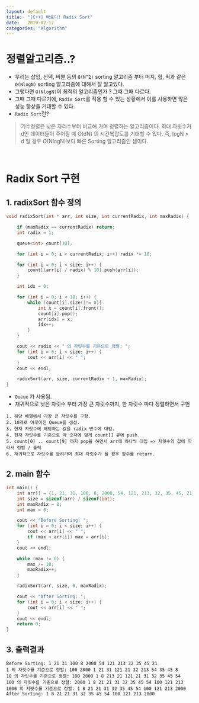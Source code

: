 ```yaml
---
layout: default
title:  "[C++] 빠르다! Radix Sort"
date:   2019-02-17
categories: "Algorithm"
---
```


# 정렬알고리즘..?
* 우리는 삽입, 선택, 버블 등의 `O(N^2)` sorting 알고리즘 부터
머지, 힙, 퀵과 같은 `O(NlogN)` sorting 알고리즘에 대해서 잘 알고있다.
* 그렇다면 `O(NlogN)`이 최적의 알고리즘인가 ? 그때 그때 다르다.
* 그때 그때 다르기에, `Radix Sort`를 적용 할 수 있는 상황에서 이를 사용하면 많은 성능 향상을 기대할 수 있다.
* `Radix Sort`란?
> 기수정렬은 낮은 자리수부터 비교해 가며 정렬하는 알고리즘이다. 최대 자릿수가 d인 데이터들이 주어질 때
O(dN) 의 시간복잡도를 기대할 수 있다. 즉, logN > d 일 경우 O(NlogN)보다 빠른 Sorting 알고리즘인 셈이다.


 <br>

# Radix Sort 구현

## 1. radixSort 함수 정의
```c++
void radixSort(int * arr, int size, int currentRadix, int maxRadix) {

    if (maxRadix == currentRadix) return;
    int radix = 1;

    queue<int> count[10];

    for (int i = 0; i < currentRadix; i++) radix *= 10;

    for (int i = 0; i < size; i++) {
        count[(arr[i] / radix) % 10].push(arr[i]);
    }

    int idx = 0;

    for (int i = 0; i < 10; i++) {
        while (count[i].size()!= 0){
            int x = count[i].front();
            count[i].pop();
            arr[idx] = x;
            idx++;
        }
    }

    cout << radix << " 의 자릿수를 기준으로 정렬: ";
    for (int i = 0; i < size; i++) {
        cout << arr[i] << " ";
    }
    cout << endl;

    radixSort(arr, size, currentRadix + 1, maxRadix);
}
```
* `Queue` 가 사용됨.
* 재귀적으로 낮은 자릿수 부터 가장 큰 자릿수까지, 한 자릿수 마다 정렬하면서 구현

```
1. 해당 배열에서 가장 큰 자릿수를 구함.
2. 10개로 이루어진 Queue를 생성.
3. 현재 자릿수에 해당하는 값을 radix 변수에 대입.
4. 현재 자릿수를 기준으로 각 숫자에 맞게 count[] 큐에 push.
5. count[0] .. count[9] 까지 pop을 하면서 arr에 하나씩 대입 => 자릿수의 값에 따라서 정렬 / 출력
6. 재귀적으로 자릿수를 늘려가며 최대 자릿수가 될 경우 함수를 return.
```


## 2. main 함수
```c++
int main() {
    int arr[] = {1, 21, 31, 100, 8, 2000, 54, 121, 213, 32, 35, 45, 21};
    int size = sizeof(arr) / sizeof(int);
    int maxRadix = 0;
    int max = 0;

    cout << "Before Sorting: ";
    for (int i = 0; i < size; i++) {
        cout << arr[i] << " ";
        if (max < arr[i]) max = arr[i];
    }
    cout << endl;

    while (max != 0) {
        max /= 10;
        maxRadix++;
    }

    radixSort(arr, size, 0, maxRadix);

    cout << "After Sorting: ";
    for (int i = 0; i < size; i++) {
        cout << arr[i] << " ";
    }
    cout << endl;
    return 0;
}
```


## 3. 출력결과
```
Before Sorting: 1 21 31 100 8 2000 54 121 213 32 35 45 21
1 의 자릿수를 기준으로 정렬: 100 2000 1 21 31 121 21 32 213 54 35 45 8
10 의 자릿수를 기준으로 정렬: 100 2000 1 8 213 21 121 21 31 32 35 45 54
100 의 자릿수를 기준으로 정렬: 2000 1 8 21 21 31 32 35 45 54 100 121 213
1000 의 자릿수를 기준으로 정렬: 1 8 21 21 31 32 35 45 54 100 121 213 2000
After Sorting: 1 8 21 21 31 32 35 45 54 100 121 213 2000
```
